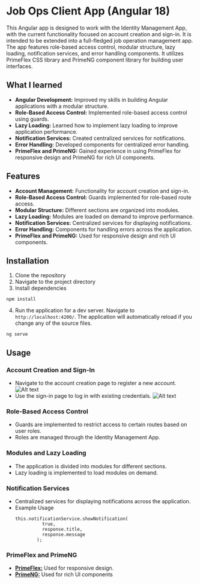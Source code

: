 # Job Ops Client App (Angular 18)

This Angular app is designed to work with the Identity Management App, with the current functionality focused on account creation and sign-in. It is intended to be extended into a full-fledged job operation management app. The app features role-based access control, modular structure, lazy loading, notification services, and error handling components. It utilizes PrimeFlex CSS library and PrimeNG component library for building user interfaces.

## What I learned
* **Angular Development:** Improved my skills in building Angular applications with a modular structure.
* **Role-Based Access Control:** Implemented role-based access control using guards.
* **Lazy Loading:** Learned how to implement lazy loading to improve application performance.
* **Notification Services:** Created centralized services for notifications.
* **Error Handling:** Developed components for centralized error handling.
* **PrimeFlex and PrimeNG:** Gained experience in using PrimeFlex for responsive design and PrimeNG for rich UI components.

## Features
* **Account Management:** Functionality for account creation and sign-in.
* **Role-Based Access Control:** Guards implemented for role-based route access.
* **Modular Structure:** Different sections are organized into modules.
* **Lazy Loading:** Modules are loaded on demand to improve performance.
* **Notification Services:** Centralized services for displaying notifications.
* **Error Handling:** Components for handling errors across the application.
* **PrimeFlex and PrimeNG:** Used for responsive design and rich UI components.

## Installation
1. Clone the repository
2. Navigate to the project directory
3. Install dependencies
  ```
  npm install

  ```
4. Run the application for a dev server.  Navigate to `http://localhost:4200/`. The application will automatically reload if you change any of the source files.
  ```
  ng serve

  ```

## Usage
### Account Creation and Sign-In
* Navigate to the account creation page to register a new account.
![Alt text](https://github.com/gihan-aj/Job-Ops-Client-v2/blob/main/public/favicon.ico)
* Use the sign-in page to log in with existing credentials.
![Alt text](https://github.com/gihan-aj/Job-Ops-Client-v2/blob/main/public/assets/images/logo.png)

### Role-Based Access Control
* Guards are implemented to restrict access to certain routes based on user roles.
* Roles are managed through the Identity Management App.

### Modules and Lazy Loading
* The application is divided into modules for different sections.
* Lazy loading is implemented to load modules on demand.

### Notification Services
* Centralized services for displaying notifications across the application.
* Example Usage
  ```
  this.notificationService.showNotification(
            true,
            response.title,
            response.message
          );
  ```

### PrimeFlex and PrimeNG
* [**PrimeFlex:**](primeflex.org) Used for responsive design.
* [**PrimeNG:**](primeng.org) Used for rich UI components
